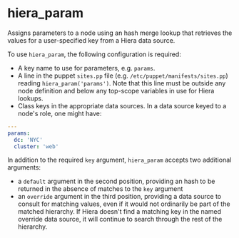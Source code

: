 hiera_param
===========

Assigns parameters to a node using an hash merge lookup that retrieves the
values for a user-specified key from a Hiera data source.

To use `hiera_param`, the following configuration is required:

- A key name to use for parameters, e.g. `params`.
- A line in the puppet `sites.pp` file (e.g. `/etc/puppet/manifests/sites.pp`)
  reading `hiera_param('params')`. Note that this line must be outside any node
  definition and below any top-scope variables in use for Hiera lookups.
- Class keys in the appropriate data sources. In a data source keyed to a node's role,
  one might have:

```yaml
---
params:
  dc: 'NYC'
  cluster: 'web'
````

In addition to the required `key` argument, `hiera_param` accepts two additional
arguments:
- a `default` argument in the second position, providing an hash to be returned
  in the absence of matches to the `key` argument
- an `override` argument in the third position, providing a data source to consult
  for matching values, even if it would not ordinarily be part of the matched hierarchy.
  If Hiera doesn't find a matching key in the named override data source, it will continue
  to search through the rest of the hierarchy.